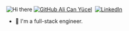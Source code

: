 ![Hi there](https://github.com/alicanyucel)
[![GitHub Ali Can Yücel](https://img.shields.io/github/followers/alopes2?style=for-the-badge&logo=github&logoColor=white&labelColor=black&color=white)](https://github.com/alicanyucel)&nbsp;
[![LinkedIn](https://img.shields.io/badge/LinkedIn-0077B5?style=for-the-badge&logo=linkedin&logoColor=white)](https://www.linkedin.com/in/ali-can-y%C3%BCcel-062b6517a/)&nbsp;

- 🔭 I'm a full-stack engineer.
